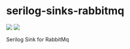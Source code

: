 # serilog-sinks-rabbitmq
<img src="https://ci.appveyor.com/api/projects/status/row7ob6fhgmvtqwb?svg=true" /> <img src="https://img.shields.io/nuget/v/Serilog.Sinks.RabbitMQ.svg" />

Serilog Sink for RabbitMq
